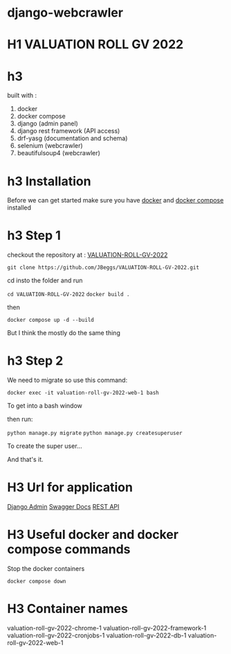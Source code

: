 # django-webcrawler

# H1 VALUATION ROLL GV 2022

# h3

built with :

1. docker
2. docker compose
3. django (admin panel)
4. django rest framework (API access)
5. drf-yasg (documentation and schema)
6. selenium (webcrawler)
7. beautifulsoup4 (webcrawler)


# h3 Installation

Before we can get started make sure you have [docker](https://docs.docker.com/engine/install/) and [docker compose](https://docs.docker.com/compose/install/) installed


# h3 Step 1

checkout the repository at : [VALUATION-ROLL-GV-2022](https://github.com/JBeggs/VALUATION-ROLL-GV-2022)

`git clone https://github.com/JBeggs/VALUATION-ROLL-GV-2022.git`

cd insto the folder and run 

`cd VALUATION-ROLL-GV-2022`
`docker build .`

then

`docker compose up -d --build`


But I think the mostly do the same thing

# h3 Step 2

We need to migrate so use this command:

`docker exec -it valuation-roll-gv-2022-web-1 bash`

To get into a bash window

then run:

`python manage.py migrate`
`python manage.py createsuperuser`

To create the super user...

And that's it.

# H3 Url for application

[Django Admin](http://127.0.0.1:8000/admin/)
[Swagger Docs](http://127.0.0.1:8000/swagger/)
[REST API](http://127.0.0.1:8000/)

# H3 Useful docker and docker compose commands

Stop the docker containers

`docker compose down`

# H3 Container names


valuation-roll-gv-2022-chrome-1
valuation-roll-gv-2022-framework-1
valuation-roll-gv-2022-cronjobs-1
valuation-roll-gv-2022-db-1
valuation-roll-gv-2022-web-1